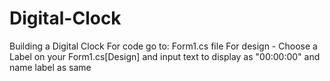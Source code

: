 # Digital-Clock
Building a Digital Clock
For code go to: Form1.cs file 
For design - Choose a Label on your Form1.cs[Design] and input text to display as "00:00:00" and name label as same
